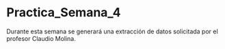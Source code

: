 # Practica_Semana_4
Durante esta semana se generará una extracción de datos solicitada por el profesor Claudio Molina.
